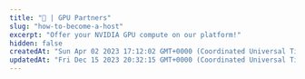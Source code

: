 ```yaml
---
title: "🤝 | GPU Partners"
slug: "how-to-become-a-host"
excerpt: "Offer your NVIDIA GPU compute on our platform!"
hidden: false
createdAt: "Sun Apr 02 2023 17:12:02 GMT+0000 (Coordinated Universal Time)"
updatedAt: "Fri Dec 15 2023 20:32:15 GMT+0000 (Coordinated Universal Time)"
---
```

